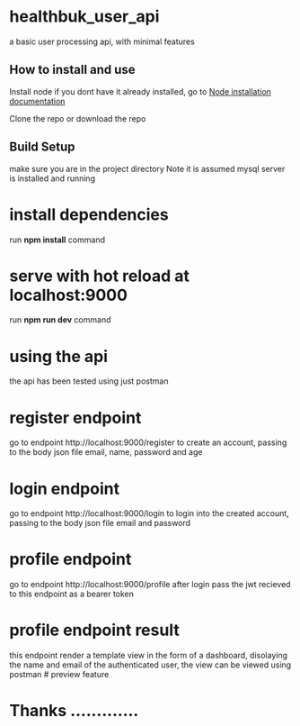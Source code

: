 # healthbuk_user_api
a basic user processing api, with minimal features



## How to install and use

<p>Install node if you dont have it already installed, go to <a href="https://nodejs.org/en/download/">Node installation documentation</a></p>
<p>

Clone the repo or download the repo

## Build Setup

make sure you are in the project directory
Note it is assumed mysql server is installed and running 
# install dependencies
run <b>npm install</b> command

# serve with hot reload at localhost:9000
run <b>npm run dev</b> command

# using the api
the api has been tested using just postman

# register endpoint
go to endpoint http://localhost:9000/register to create an account, passing to the body json file email, name, password and age

# login endpoint
go to endpoint http://localhost:9000/login to login into the created account, passing to the body json file email and password 

# profile endpoint
go to endpoint http://localhost:9000/profile after login pass the jwt recieved to this endpoint as a bearer token

# profile endpoint result
this endpoint render a template view in the form of a dashboard, disolaying the name and email of the authenticated user,
the view can be viewed using postman # preview feature



# Thanks .............

